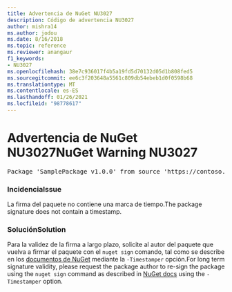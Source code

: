 ```yaml
---
title: Advertencia de NuGet NU3027
description: Código de advertencia NU3027
author: mishra14
ms.author: jodou
ms.date: 8/16/2018
ms.topic: reference
ms.reviewer: anangaur
f1_keywords:
- NU3027
ms.openlocfilehash: 38e7c936017f4b5a19fd5d70132d05d1b808fed5
ms.sourcegitcommit: ee6c3f203648a5561c809db54ebeb1d0f0598b68
ms.translationtype: MT
ms.contentlocale: es-ES
ms.lasthandoff: 01/26/2021
ms.locfileid: "98778617"
---
```

# <a name="nuget-warning-nu3027"></a><span data-ttu-id="3a7b5-103">Advertencia de NuGet NU3027</span><span class="sxs-lookup"><span data-stu-id="3a7b5-103">NuGet Warning NU3027</span></span>

<pre>Package 'SamplePackage v1.0.0' from source 'https://contoso.com/index.json': The signature should be timestamped to enable long-term signature validity after the certificate has expired.</pre>

### <a name="issue"></a><span data-ttu-id="3a7b5-104">Incidencia</span><span class="sxs-lookup"><span data-stu-id="3a7b5-104">Issue</span></span>

<span data-ttu-id="3a7b5-105">La firma del paquete no contiene una marca de tiempo.</span><span class="sxs-lookup"><span data-stu-id="3a7b5-105">The package signature does not contain a timestamp.</span></span>


### <a name="solution"></a><span data-ttu-id="3a7b5-106">Solución</span><span class="sxs-lookup"><span data-stu-id="3a7b5-106">Solution</span></span>

<span data-ttu-id="3a7b5-107">Para la validez de la firma a largo plazo, solicite al autor del paquete que vuelva a firmar el paquete con el `nuget sign` comando, tal como se describe en los [documentos de NuGet](../../create-packages/sign-a-package.md) mediante la `-Timestamper` opción.</span><span class="sxs-lookup"><span data-stu-id="3a7b5-107">For long term signature validity, please request the package author to re-sign the package using the `nuget sign` command as described in [NuGet docs](../../create-packages/sign-a-package.md) using the `-Timestamper` option.</span></span>
